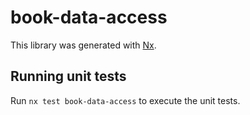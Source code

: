 # book-data-access

This library was generated with [Nx](https://nx.dev).

## Running unit tests

Run `nx test book-data-access` to execute the unit tests.
